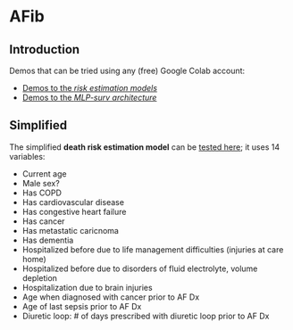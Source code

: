 # AFib

## Introduction

Demos that can be tried using any (free) Google Colab account:
- [Demos to the *risk estimation models*](stroke_bleed_death_estimations.ipynb) 
- [Demos to the *MLP-surv architecture*](afib_predict_death_risks_nnsurv.ipynb) 

## Simplified

The simplified **death risk estimation model** can be [tested here](afib_predict_death.ipynb); it uses 14 variables:
- Current age
- Male sex?
- Has COPD
- Has cardiovascular disease
- Has congestive heart failure
- Has cancer
- Has metastatic caricnoma
- Has dementia
- Hospitalized before due to life management difficulties (injuries at care home)
- Hospitalized before due to disorders of fluid electrolyte, volume depletion
- Hospitalization due to brain injuries
- Age when diagnosed with cancer prior to AF Dx
- Age of last sepsis prior to AF Dx
- Diuretic loop: # of days prescribed with diuretic loop prior to AF Dx
